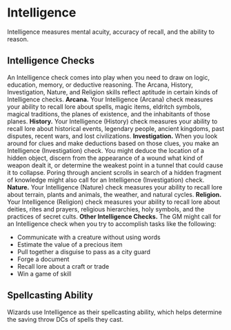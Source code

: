 # Intelligence
Intelligence measures mental acuity, accuracy of recall, and the ability to reason.

## Intelligence Checks
An Intelligence check comes into play when you need to draw on logic, education, memory, or deductive reasoning. The Arcana, History, Investigation, Nature, and Religion skills reflect aptitude in certain kinds of Intelligence checks.
**Arcana.** Your Intelligence (Arcana) check measures your ability to recall lore about spells, magic items, eldritch symbols, magical traditions, the planes of existence, and the inhabitants of those planes.
**History.** Your Intelligence (History) check measures your ability to recall lore about historical events, legendary people, ancient kingdoms, past disputes, recent wars, and lost civilizations.
**Investigation.** When you look around for clues and make deductions based on those clues, you make an Intelligence (Investigation) check. You might deduce the location of a hidden object, discern from the appearance of a wound what kind of weapon dealt it, or determine the weakest point in a tunnel that could cause it to collapse. Poring through ancient scrolls in search of a hidden fragment of knowledge might also call for an Intelligence (Investigation) check.
**Nature.** Your Intelligence (Nature) check measures your ability to recall lore about terrain, plants and animals, the weather, and natural cycles.
**Religion.** Your Intelligence (Religion) check measures your ability to recall lore about deities, rites and prayers, religious hierarchies, holy symbols, and the practices of secret cults.
**Other Intelligence Checks.** The GM might call for an Intelligence check when you try to accomplish tasks like the following:

* Communicate with a creature without using words
* Estimate the value of a precious item
* Pull together a disguise to pass as a city guard
* Forge a document
* Recall lore about a craft or trade
* Win a game of skill

## Spellcasting Ability
Wizards use Intelligence as their spellcasting ability, which helps determine the saving throw DCs of spells they cast.
